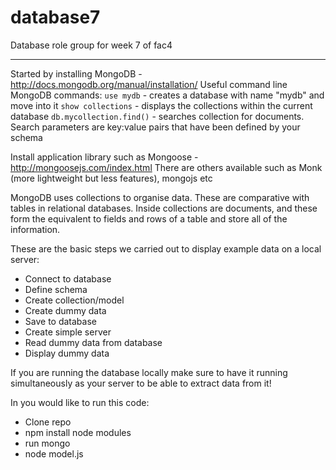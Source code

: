 # database7
Database role group for week 7 of fac4

-------------------

Started by installing MongoDB - http://docs.mongodb.org/manual/installation/
Useful command line MongoDB commands:
```use mydb``` - creates a database with name "mydb" and move into it
```show collections``` - displays the collections within the current database
```db.mycollection.find()``` - searches collection for documents. Search parameters are key:value pairs that have been defined by your schema

Install application library such as Mongoose - http://mongoosejs.com/index.html
There are others available such as Monk (more lightweight but less features), mongojs etc

MongoDB uses collections to organise data. These are comparative with tables in relational databases.
Inside collections are documents, and these form the equivalent to fields and rows of a table and store all of the information.

These are the basic steps we carried out to display example data on a local server:

- Connect to database
- Define schema
- Create collection/model
- Create dummy data
- Save to database
- Create simple server
- Read dummy data from database
- Display dummy data


If you are running the database locally make sure to have it running simultaneously as your server to be able to extract data from it!

In you would like to run this code:
- Clone repo
- npm install node modules
- run mongo
- node model.js

